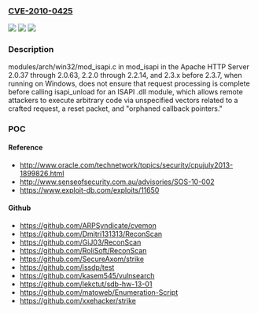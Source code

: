 ### [CVE-2010-0425](https://cve.mitre.org/cgi-bin/cvename.cgi?name=CVE-2010-0425)
![](https://img.shields.io/static/v1?label=Product&message=n%2Fa&color=blue)
![](https://img.shields.io/static/v1?label=Version&message=n%2Fa&color=blue)
![](https://img.shields.io/static/v1?label=Vulnerability&message=n%2Fa&color=brighgreen)

### Description

modules/arch/win32/mod_isapi.c in mod_isapi in the Apache HTTP Server 2.0.37 through 2.0.63, 2.2.0 through 2.2.14, and 2.3.x before 2.3.7, when running on Windows, does not ensure that request processing is complete before calling isapi_unload for an ISAPI .dll module, which allows remote attackers to execute arbitrary code via unspecified vectors related to a crafted request, a reset packet, and "orphaned callback pointers."

### POC

#### Reference
- http://www.oracle.com/technetwork/topics/security/cpujuly2013-1899826.html
- http://www.senseofsecurity.com.au/advisories/SOS-10-002
- https://www.exploit-db.com/exploits/11650

#### Github
- https://github.com/ARPSyndicate/cvemon
- https://github.com/Dmitri131313/ReconScan
- https://github.com/GiJ03/ReconScan
- https://github.com/RoliSoft/ReconScan
- https://github.com/SecureAxom/strike
- https://github.com/issdp/test
- https://github.com/kasem545/vulnsearch
- https://github.com/lekctut/sdb-hw-13-01
- https://github.com/matoweb/Enumeration-Script
- https://github.com/xxehacker/strike

